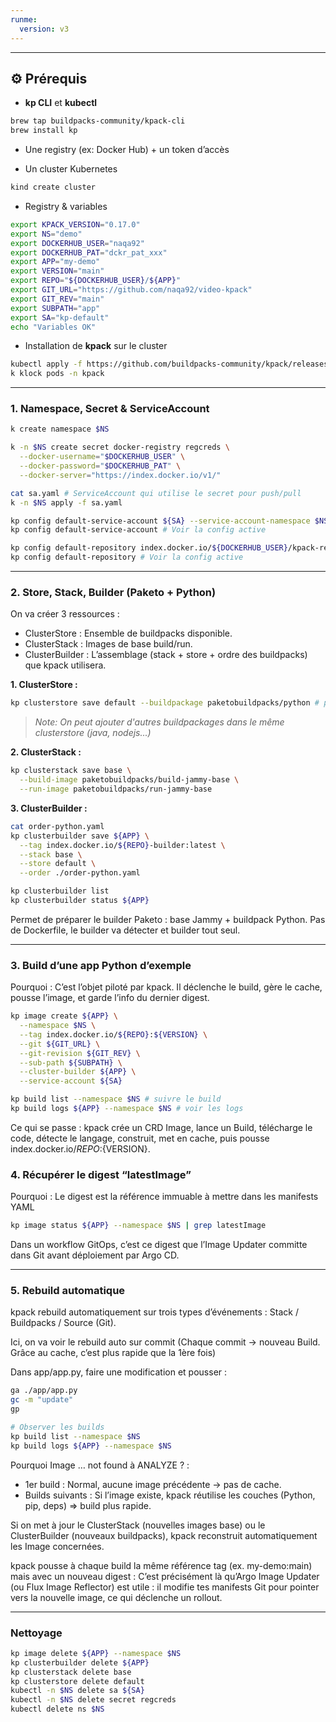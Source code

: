 ```yaml
---
runme:
  version: v3
---
```


---

## ⚙️ Prérequis

- **kp CLI** et **kubectl**

```bash
brew tap buildpacks-community/kpack-cli
brew install kp
```

- Une registry (ex: Docker Hub) + un token d’accès

- Un cluster Kubernetes

```bash
kind create cluster
```

- Registry & variables

```bash
export KPACK_VERSION="0.17.0"
export NS="demo"
export DOCKERHUB_USER="naqa92"
export DOCKERHUB_PAT="dckr_pat_xxx"
export APP="my-demo"
export VERSION="main"
export REPO="${DOCKERHUB_USER}/${APP}"
export GIT_URL="https://github.com/naqa92/video-kpack"
export GIT_REV="main"
export SUBPATH="app"
export SA="kp-default"
echo "Variables OK"
```

- Installation de **kpack** sur le cluster

```bash
kubectl apply -f https://github.com/buildpacks-community/kpack/releases/download/v${KPACK_VERSION}/release-${KPACK_VERSION}.yaml
k klock pods -n kpack
```

---

### 1. Namespace, Secret & ServiceAccount

```bash
k create namespace $NS

k -n $NS create secret docker-registry regcreds \
  --docker-username="$DOCKERHUB_USER" \
  --docker-password="$DOCKERHUB_PAT" \
  --docker-server="https://index.docker.io/v1/"

cat sa.yaml # ServiceAccount qui utilise le secret pour push/pull
k -n $NS apply -f sa.yaml

kp config default-service-account ${SA} --service-account-namespace $NS # Dire à kp: “utilise ce SA par défaut dans ce namespace”
kp config default-service-account # Voir la config active

kp config default-repository index.docker.io/${DOCKERHUB_USER}/kpack-repo # Dire à kp dans quel repo pousser ses artefacts (stores/builders/images)
kp config default-repository # Voir la config active
```

---

### 2. Store, Stack, Builder (Paketo + Python)

On va créer 3 ressources :

- ClusterStore : Ensemble de buildpacks disponible.
- ClusterStack : Images de base build/run.
- ClusterBuilder : L’assemblage (stack + store + ordre des buildpacks) que kpack utilisera.

**1. ClusterStore :**

```bash
kp clusterstore save default --buildpackage paketobuildpacks/python # push le store (qui contient les buildpacks) dans la registry.
```

> _Note: On peut ajouter d'autres buildpackages dans le même clusterstore (java, nodejs...)_

**2. ClusterStack :**

```bash
kp clusterstack save base \
  --build-image paketobuildpacks/build-jammy-base \
  --run-image paketobuildpacks/run-jammy-base
```

**3. ClusterBuilder :**

```bash
cat order-python.yaml
kp clusterbuilder save ${APP} \
  --tag index.docker.io/${REPO}-builder:latest \
  --stack base \
  --store default \
  --order ./order-python.yaml

kp clusterbuilder list
kp clusterbuilder status ${APP}
```

Permet de préparer le builder Paketo : base Jammy + buildpack Python. Pas de Dockerfile, le builder va détecter et builder tout seul.

---

### 3. Build d’une app Python d’exemple

Pourquoi : C’est l’objet piloté par kpack. Il déclenche le build, gère le cache, pousse l’image, et garde l’info du dernier digest.

```bash {"terminalRows":"25"}
kp image create ${APP} \
  --namespace $NS \
  --tag index.docker.io/${REPO}:${VERSION} \
  --git ${GIT_URL} \
  --git-revision ${GIT_REV} \
  --sub-path ${SUBPATH} \
  --cluster-builder ${APP} \
  --service-account ${SA}
```

```bash {"terminalRows":"15"}
kp build list --namespace $NS # suivre le build
kp build logs ${APP} --namespace $NS # voir les logs
```

Ce qui se passe : kpack crée un CRD Image, lance un Build, télécharge le code, détecte le langage, construit, met en cache, puis pousse index.docker.io/${REPO}:${VERSION}.

### 4. Récupérer le digest “latestImage”

Pourquoi : Le digest est la référence immuable à mettre dans les manifests YAML

```bash
kp image status ${APP} --namespace $NS | grep latestImage
```

Dans un workflow GitOps, c’est ce digest que l’Image Updater committe dans Git avant déploiement par Argo CD.

---

### 5. Rebuild automatique

kpack rebuild automatiquement sur trois types d’événements : Stack / Buildpacks / Source (Git).

Ici, on va voir le rebuild auto sur commit (Chaque commit → nouveau Build. Grâce au cache, c’est plus rapide que la 1ère fois)

Dans app/app.py, faire une modification et pousser :

```bash {"terminalRows":"16"}
ga ./app/app.py
gc -m "update"
gp
```

```bash {"terminalRows":"26"}
# Observer les builds
kp build list --namespace $NS
kp build logs ${APP} --namespace $NS
```

Pourquoi Image … not found à ANALYZE ? :

- 1er build : Normal, aucune image précédente → pas de cache.
- Builds suivants : Si l’image existe, kpack réutilise les couches (Python, pip, deps) ⇒ build plus rapide.

Si on met à jour le ClusterStack (nouvelles images base) ou le ClusterBuilder (nouveaux buildpacks), kpack reconstruit automatiquement les Image concernées.

kpack pousse à chaque build la même référence tag (ex. my-demo:main) mais avec un nouveau digest : C’est précisément là qu’Argo Image Updater (ou Flux Image Reflector) est utile : il modifie tes manifests Git pour pointer vers la nouvelle image, ce qui déclenche un rollout.

---

### Nettoyage

```bash {"terminalRows":"11"}
kp image delete ${APP} --namespace $NS
kp clusterbuilder delete ${APP}
kp clusterstack delete base
kp clusterstore delete default
kubectl -n $NS delete sa ${SA}
kubectl -n $NS delete secret regcreds
kubectl delete ns $NS
```
